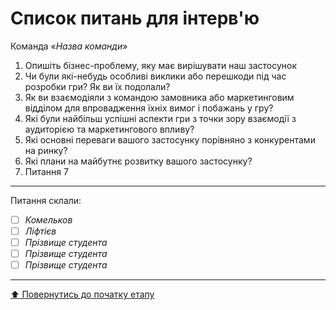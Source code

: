 # Список питань для інтерв'ю
Команда «*Назва команди*»

1. Опишіть бізнес-проблему, яку має вирішувати наш застосунок
2. Чи були які-небудь особливі виклики або перешкоди під час розробки гри? Як ви їх подолали?
3. Як ви взаємодіяли з командою замовника або маркетинговим відділом для впровадження їхніх вимог і побажань у гру?
4. Які були найбільш успішні аспекти гри з точки зору взаємодії з аудиторією та маркетингового впливу?
5. Які основні переваги вашого застосунку порівняно з конкурентами на ринку?
6. Які плани на майбутнє розвитку вашого застосунку?
7. Питання 7

---
Питання склали:			

- [ ] *Комельков*
- [ ] *Ліфтієв*
- [ ] *Прізвище студента*
- [ ] *Прізвище студента*
- [ ] *Прізвище студента*

---
[:arrow_up: Повернутись до початку етапу](/docs/1.Envisioning/README.md)
